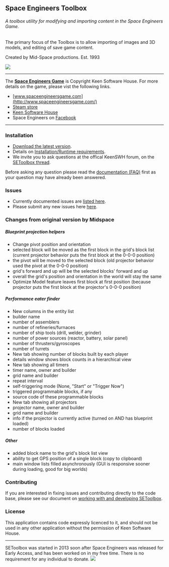 ## Space Engineers Toolbox
###### A toolbox utility for modifying and importing content in the Space Engineers Game.
The primary focus of the Toolbox is to allow importing of images and 3D models, and editing of save game content.

Created by Mid-Space productions. Est. 1993

![](http://i.imgur.com/429uvwe.jpg)

---

The **[Space Engineers Game](http://www.spaceengineersgame.com/)** is Copyright Keen Software House.
For more details on the game, please vist the following links.
* [www.spaceengineersgame.com](http://www.spaceengineersgame.com/)
* [Steam store](http://store.steampowered.com/app/244850/)
* [Keen Software House](http://www.keenswh.com/about.html)
* Space Engineers on [Facebook](https://www.facebook.com/SpaceEngineers/)

---

### Installation

* [Download the latest version](https://github.com/midspace/SEToolbox/releases/latest).
* Details on [Installation/Runtime requirements](https://github.com/midspace/SEToolbox/wiki/System-Requirements).
* We invite you to ask questions at the offical KeenSWH forum, on the [SEToolbox thread](http://forums.keenswh.com/threads/6638984/).

Before asking any question please read the [documentation (FAQ)](https://github.com/midspace/SEToolbox/wiki) first as your question may have already been answered.


### Issues
* Currently documented issues are [listed here](https://github.com/midspace/SEToolbox/wiki/Current-Issues).
* Please submit any new issues here [here](https://github.com/midspace/SEToolbox/issues/new).

### Changes from original version by Midspace
##### **Blueprint projection helpers**
* Change pivot position and orientation
 * selected block will be moved as the first block in the grid's block list (current projector behavior puts the first block at the 0-0-0 position)
 * the pivot will be moved to the selected block (old projector behavior used the pivot at the 0-0-0 position)
 * grid's forward and up will be the selected blocks' forward and up
 * overall the grid's position and orientation in the world will stay the same 
 * Optimize Model feature leaves first block at first position (because projector puts the first block at the projector's 0-0-0 position)
##### **Performance eater finder**
* New columns in the entity list
 * builder name
 * number of assemblers
 * number of refineries/furnaces
 * number of ship tools (drill, welder, grinder)
 * number of power sources (reactor, battery, solar panel)
 * number of thrusters/gyroscopes
 * number of turrets
* New tab showing number of blocks built by each player
 * details window shows block counts in a hierarchical view
* New tab showing all timers
 * timer name, owner and builder
 * grid name and builder
 * repeat interval
 * self-triggering mode (None, "Start" or "Trigger Now")
 * triggered programmable blocks, if any
 * source code of these programmable blocks
* New tab showing all projectors
 * projector name, owner and builder
 * grid name and builder
 * info if the projector is currently active (turned on AND has blueprint loaded)
 * number of blocks loaded
##### **Other**
* added block name to the grid's block list view
* ability to get GPS position of a single block (copy to clipboard)
* main window lists filled asynchronously (GUI is responsive sooner during loading, good for big worlds)

### Contributing
If you are interested in fixing issues and contributing directly to the code base, please see our document on [working with and developing SEToolbox](https://github.com/midspace/SEToolbox/wiki/Working-with-and-developing-SEToolbox).


### License

This application contains code expressly licenced to it, and should not be used in any other application without the permission of Keen Software House.

---

SEToolbox was started in 2013 soon after Space Engineers was released for Early Access, and has been worked on in my free time.
There is no requirement for any individual to donate.
[![](https://www.paypalobjects.com/en_AU/i/btn/btn_donate_LG.gif)](https://www.paypal.com/cgi-bin/webscr?cmd=_s-xclick&hosted_button_id=5V7JL6CDGHCYL)
